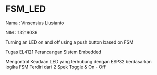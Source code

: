 # FSM_LED

Nama : Vinsensius Liusianto

NIM  : 13219036

Turning an LED on and off using a push button based on FSM

Tugas EL4121 Perancangan Sistem Embedded

Mengontrol Keadaan LED yang terhubung dengan ESP32 berdasarkan logika FSM
Terdiri dari 2 Spek
Toggle & On - Off
